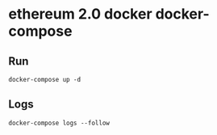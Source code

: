 # ethereum 2.0 docker docker-compose

## Run
    docker-compose up -d
## Logs
    docker-compose logs --follow
